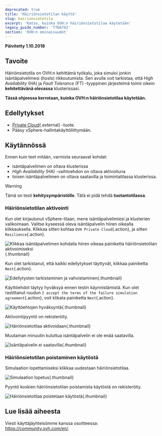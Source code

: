 ```yaml
---
deprecated: true
title: 'Häiriönsietotilan käyttö'
slug: hairionsietotila
excerpt: 'Katso, kuinka OVH:n häiriönsietotilaa käytetään'
legacy_guide_number: '7766742'
section: 'OVH:n ominaisuudet'
---
```


**Päivitetty 1.10.2018**

## Tavoite

Häiriönsietotila on OVH:n kehittämä työkalu, joka simuloi jonkin isäntäpalvelimesi (_hosts_) rikkoutumista. Sen avulla voit tarkistaa, että *High Availability* (HA) ja *Fault Tolerance* (FT) -tyyppinen järjestelmä toimii oikein **kehitettävänä olevassa** klusterissasi.

**Tässä ohjeessa kerrotaan, kuinka OVH:n häiriönsietotilaa käytetään.**

## Edellytykset

* [Private Cloud](https://www.ovh-hosting.fi/private-cloud/){.external} -tuote.
* Pääsy vSphere-hallintakäyttöliittymään.



## Käytännössä

Ennen kuin teet mitään, varmista seuraavat kohdat:

- isäntäpalvelimen on oltava klusterissa
- *High Availability* (HA) -vaihtoehdon on oltava aktivoituna
- toisen isäntäpalvelimen on oltava saatavilla ja toimintatilassa klusterissa.

> [!warning]
>
> Tämä on testi **kehitysympäristölle**. Tätä ei pidä tehdä **tuotantotilassa**.
> 


### Häiriönsietotilan aktivointi

Kun olet kirjautunut vSphere-tilaan, mene isäntäpalvelimiesi ja klusterien valikoimaan. Valitse kyseessä oleva isäntäpalvelin hiiren oikealla klikkauksella. Klikkaa sitten kohtaa `OVH Private Cloud`{.action}, ja sitten `Resilience`{.action}.

![Klikkaa isäntäpalvelimen kohdalla hiiren oikeaa painiketta häiriönsietotilan aktivoimiseksi](images/resilience_01.png){.thumbnail}

Kun olet tarkistanut, että kaikki edellytykset täyttyvät, klikkaa painiketta `Next`{.action}.

![Edellytysten tarkistaminen ja vahvistaminen](images/resilience_02.png){.thumbnail}

Käyttöehdot täytyy hyväksyä ennen testin käynnistämistä. Kun olet rastittanut ruudun `I accept the terms of the failure simulation agreement`{.action}, voit klikata painiketta `Next`{.action}.

![Käyttöehtojen hyväksyntä](images/resilience_03.png){.thumbnail}

Aktivointipyyntö on rekisteröity.

![Häiriönsietotilaa aktivoidaan](images/resilience_04.png){.thumbnail}

Muutaman minuutin kuluttua isäntäpalvelin ei ole enää saatavilla.

![Isäntäpalvelin ei saatavilla](images/resilience_05.png){.thumbnail}


### Häiriönsietotilan poistaminen käytöstä

Simulaation lopettamiseksi klikkaa uudestaan häiriönsietotilaa.

![Simulaation lopetus](images/resilience_06.png){.thumbnail}

Pyyntö koskien häiriönsietotilan poistamista käytöstä on rekisteröity.

![Häiriönsietotilaa poistetaan käytöstä](images/resilience_07.png){.thumbnail}

## Lue lisää aiheesta

Viesti käyttäjäyhteisömme kanssa osoitteessa: <https://community.ovh.com/en/>.


